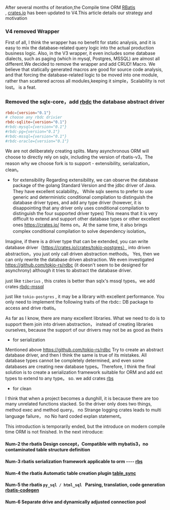After several months of iteration,the Compile time ORM [RBatis](https://github.com/rbatis/rbatis)  
,    [crates.io](https://crates.io/crates/rbatis) has been updated to V4.This article details our strategy and motivation

###  V4 removed Wrapper

First of all, I think the wrapper has no benefit for static analysis, and it is easy to mix the database-related query logic into the actual production business logic. Also, in the V3 wrapper, it even includes some database dialects, such as paging (which in mysql, Postgres, MSSQL) are almost all different.We decided to remove the wrapper and add CRUD! Macro. We believe that statically generated macros are good for source code analysis, and that forcing the database-related logic to be moved into one module, rather than scattered across all modules,keeping it simple，Scalability is not lost。 is a feat.

###  Removed the sqlx-core，add  [rbdc](https://crates.io/crates/rbdc) the database abstract driver

```toml
rbdc={version="0.1"}
# choose any rbdc drivier
rbdc-sqlite={version="0.1"}
#rbdc-mysql={version="0.1"}
#rbdc-pg={version="0.1"}
#rbdc-mssql={version="0.1"}
#rbdc-oracle={version="0.1"}
```

We are not deliberately creating splits. Many asynchronous ORM will choose to directly rely on sqlx, including the version of rbatis-v3。The reason why we choose fork is to support - extensibility, serialization，clean。




* for extensibility
  Regarding extensibility, we can observe the database package of the golang Standard Version and the jdbc driver of Java. They have excellent scalability。
  While sqlx seems to prefer to use generic and deterministic conditional compilation to distinguish the database driver types, and add any type driver (however, it is disappointing that any driver only uses conditional compilation to distinguish the four supported driver types) This means that it is very difficult to extend and support other database types or other excellent ones https://crates.io/ Items on。At the same time, it also brings complex conditional compilation to solve dependency isolation。

Imagine, if there is a driver type that can be extended, you can write database driver（https://crates.io/crates/tokio-postgres） into driven abstraction，you just only call  driven abstraction methods。 Yes, then we can only rewrite the database driven abstraction. We even investigated https://github.com/tokio-rs/rdbc (it doesn't seem to be designed for asynchrony) although it tries to abstract the database driver.

just like ```tiberius``` , this crates is better than sqlx's mssql types。we add crates [rbdc-mssql](https://crates.io/crates/rbdc-mssql)

just like ```tokio-postgres``` , it may be a library with excellent performance. You only need to implement the following traits of the rbdc:: DB package to access and drive rbatis。

As far as I know, there are many excellent libraries. What we need to do is to support    them  join into driven abstraction，      instead of creating libraries ourselves, because the support of our drivers may not be as good as theirs

* for serialization

Mentioned above https://github.com/tokio-rs/rdbc Try to create an abstract database driver, and then I think the same is true of its mistakes. All database types cannot be completely determined, and even some databases are creating new database types。Therefore, I think the final solution is to create a serialization framework suitable for ORM and add ext types to extend to any type。
so. we add crates [rbs](https://crates.io/crates/rbs)

* for clean

I think that when a project becomes a dunghill, it is because there are too many unrelated functions stacked.
So the driver only does two things, method exec and method query。 no Strange logging crates leads to multi language failure，
no  No hard coded explan statement。

This introduction is temporarily ended, but the introduce on modern compile time ORM is not finished. In the next introduce:


####  Num-2 the rbatis Design concept，Compatible with mybatis3，no contaminated table structure definition
####  Num-3 rbatis serialization framework applicable to orm ----  [rbs](https://crates.io/crates/rbs)
####  Num-4 the rbatis Automatic table creation plugin [table_sync](https://github.com/rbatis/rbatis/blob/master/src/plugin/table_sync/sqlite_table_sync.rs)
####  Num-5 the rbatis ```py_sql / html_sql ``` Parsing, translation, code generation  [rbatis-codegen](https://github.com/rbatis/rbatis/tree/master/rbatis-codegen)
####  Num-6 Separate drive and dynamically adjusted connection pool